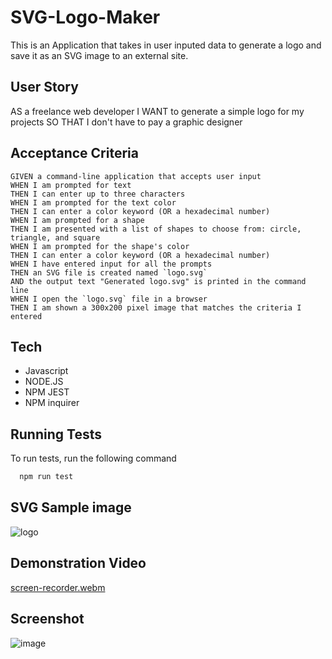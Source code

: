 # SVG-Logo-Maker
This is an Application that takes in user inputed data to generate a logo and save it as an SVG image to an external site.

## User Story

AS a freelance web developer
I WANT to generate a simple logo for my projects
SO THAT I don't have to pay a graphic designer

## Acceptance Criteria

```
GIVEN a command-line application that accepts user input
WHEN I am prompted for text
THEN I can enter up to three characters
WHEN I am prompted for the text color
THEN I can enter a color keyword (OR a hexadecimal number)
WHEN I am prompted for a shape
THEN I am presented with a list of shapes to choose from: circle, triangle, and square
WHEN I am prompted for the shape's color
THEN I can enter a color keyword (OR a hexadecimal number)
WHEN I have entered input for all the prompts
THEN an SVG file is created named `logo.svg`
AND the output text "Generated logo.svg" is printed in the command line
WHEN I open the `logo.svg` file in a browser
THEN I am shown a 300x200 pixel image that matches the criteria I entered
```
## Tech

- Javascript 
- NODE.JS
- NPM JEST
- NPM inquirer

## Running Tests

To run tests, run the following command

```bash
  npm run test
```
## SVG Sample image 

![logo](https://github.com/AshtonJ7/SVG-Logo-Maker/assets/62944042/209b5665-90dc-4a7c-9823-1ed3e2f8074f)

## Demonstration Video

[screen-recorder.webm](https://github.com/AshtonJ7/SVG-Logo-Maker/assets/62944042/3f2786a2-308c-4c96-91ec-1fea9057ecdf)

## Screenshot

![image](https://github.com/AshtonJ7/SVG-Logo-Maker/assets/62944042/18d77ef7-e701-40b6-b7de-09eaafc21175)

